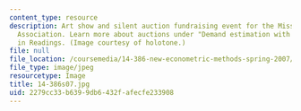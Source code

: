 ```yaml
---
content_type: resource
description: Art show and silent auction fundraising event for the Missoula Skatepark
  Association. Learn more about auctions under "Demand estimation with imperfect competition"
  in Readings. (Image courtesy of holotone.)
file: null
file_location: /coursemedia/14-386-new-econometric-methods-spring-2007/2279cc33b6399db6432fafecfe233908_14-386s07.jpg
file_type: image/jpeg
resourcetype: Image
title: 14-386s07.jpg
uid: 2279cc33-b639-9db6-432f-afecfe233908
---
```

